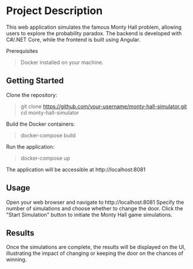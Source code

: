 # Project Description
This web application simulates the famous Monty Hall problem, allowing users to explore the probability paradox. The backend is developed with C#/.NET Core, while the frontend is built using Angular.

Prerequisites
> Docker installed on your machine.

## Getting Started
Clone the repository:
> git clone https://github.com/your-username/monty-hall-simulator.git
> cd monty-hall-simulator

Build the Docker containers:
> docker-compose build

Run the application:
> docker-compose up

The application will be accessible at http://localhost:8081

## Usage
Open your web browser and navigate to http://localhost:8081
Specify the number of simulations and choose whether to change the door.
Click the "Start Simulation" button to initiate the Monty Hall game simulations.

## Results
Once the simulations are complete, the results will be displayed on the UI, illustrating the impact of changing or keeping the door on the chances of winning.

